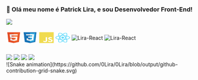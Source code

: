 ### 👋 Olá meu nome é Patrick Lira, e sou Desenvolvedor Front-End!

<a href="https://github.com/anuraghazra/github-readme-stats">
  <img width="48%" src="https://github-readme-stats.vercel.app/api?username=0Lira&count_private=true&show_icons=true&theme=tokyonight"/>
</a>
<!--<a href="https://github.com/anuraghazra/github-readme-stats">
  <img width="48%" src="https://github-readme-stats.vercel.app/api/top-langs/?username=0Lira&theme=tokyonight&layout=compact"/>-->

<div style="display: inline_block"><br>
  <img align="center" alt="Lira-HTML" height="30" width="40" src="https://raw.githubusercontent.com/devicons/devicon/master/icons/html5/html5-original.svg">
  <img align="center" alt="Lira-CSS" height="30" width="40" src="https://raw.githubusercontent.com/devicons/devicon/master/icons/css3/css3-original.svg">
  <img align="center" alt="Lira-Js" height="30" width="40" src="https://raw.githubusercontent.com/devicons/devicon/master/icons/javascript/javascript-plain.svg">
  <img align="center" alt="Lira-React" height="30" width="40" src="https://raw.githubusercontent.com/devicons/devicon/master/icons/react/react-original.svg">
  <img align="center" alt="Lira-React" height="30" width="40" src="https://cdn.jsdelivr.net/gh/devicons/devicon/icons/git/git-original.svg" />
  <img align="center" alt="Lira-React" height="30" width="40" src="https://cdn.jsdelivr.net/gh/devicons/devicon/icons/github/github-original.svg" />
</div>
  
  ##
 
<div> 
  <a href="https://t.me/liraDev" target="_blank"><img src="https://img.shields.io/badge/Telegram-2CA5E0?style=for-the-badge&logo=telegram&logoColor=white" target="_blank"><a>
  <a href="https://instagram.com/iae_lira_" target="_blank"><img src="https://img.shields.io/badge/-Instagram-%23E4405F?style=for-the-badge&logo=instagram&logoColor=white" target="_blank"></a>
  <a href = "mailto:ptklira122@gmail.com"><img src="https://img.shields.io/badge/-Gmail-%23333?style=for-the-badge&logo=gmail&logoColor=white" target="_blank"></a>
  <a href="https://www.linkedin.com/in/patrick-lira-62a946226" target="_blank"><img src="https://img.shields.io/badge/-LinkedIn-%230077B5?style=for-the-badge&logo=linkedin&logoColor=white" target="_blank"></a> 
</div>
![Snake animation](https://github.com/0Lira/0Lira/blob/output/github-contribution-grid-snake.svg)
